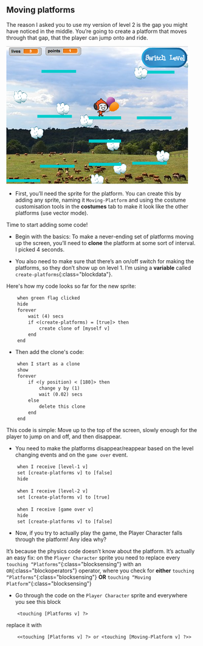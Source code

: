 ## Moving platforms

The reason I asked you to use my version of level 2 is the gap you might have noticed in the middle. You’re going to create a platform that moves through that gap, that the player can jump onto and ride. 

![Another level with different platforms](images/movingPlatforms.png)

+ First, you’ll need the sprite for the platform. You can create this by adding any sprite, naming it `Moving-Platform` and using the costume customisation tools in the **costumes** tab to make it look like the other platforms \(use vector mode\).

Time to start adding some code! 

+ Begin with the basics: To make a never-ending set of platforms moving up the screen, you’ll need to **clone** the platform at some sort of interval. I picked 4 seconds. 

+ You also need to make sure that there’s an on/off switch for making the platforms, so they don’t show up on level 1. I’m using a **variable** called `create-platforms`{:class="blockdata"}. 

Here's how my code looks so far for the new sprite:

```blocks
    when green flag clicked
    hide
    forever
        wait (4) secs
        if <(create-platforms) = [true]> then
            create clone of [myself v]
        end
    end
```

+ Then add the clone's code:

```blocks
    when I start as a clone
    show
    forever
        if <(y position) < [180]> then
            change y by (1)
            wait (0.02) secs
        else
            delete this clone
        end
    end
```

This code is simple: Move up to the top of the screen, slowly enough for the player to jump on and off, and then disappear. 

+ You need to make the platforms disappear/reappear based on the level changing events and on the `game over` event. 

```blocks
    when I receive [level-1 v]
    set [create-platforms v] to [false]
    hide

    when I receive [level-2 v]
    set [create-platforms v] to [true]

    when I receive [game over v]
    hide
    set [create-platforms v] to [false]
```

+ Now, if you try to actually play the game, the Player Character falls through the platform! Any idea why? 

It’s because the physics code doesn’t know about the platform. It’s actually an easy fix: on the `Player Character` sprite you need to replace every `touching “Platforms”`{:class="blocksensing"}  with an `OR`{:class="blockoperators"} operator, where you check for **either** `touching “Platforms”`{:class="blocksensing"}  **OR** `touching “Moving Platform”`{:class="blocksensing"} 
 
+ Go through the code on the `Player Character` sprite and everywhere you see this block

```blocks
    <touching [Platforms v] ?>
```

replace it with

```blocks
    <<touching [Platforms v] ?> or <touching [Moving-Platform v] ?>>
```

